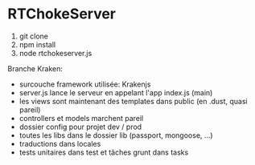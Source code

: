 RTChokeServer
=============

1. git clone
2. npm install
3. node rtchokeserver.js

Branche Kraken:

* surcouche framework utilisée: Krakenjs
* server.js lance le serveur en appelant l'app index.js (main)
* les views sont maintenant des templates dans public (en .dust, quasi pareil)
* controllers et models marchent pareil
* dossier config pour projet dev / prod
* toutes les libs dans le dossier lib (passport, mongoose, ...)
* traductions dans locales
* tests unitaires dans test et tâches grunt dans tasks